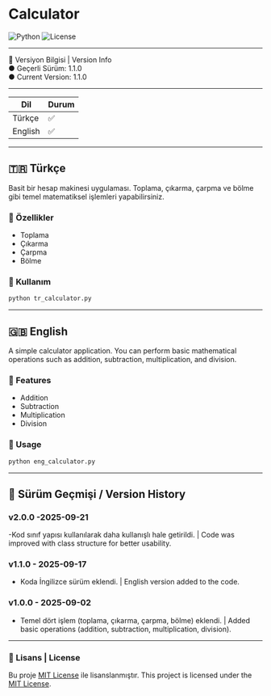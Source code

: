 # Calculator

![Python](https://img.shields.io/badge/Python-3.x-blue) ![License](https://img.shields.io/badge/license-MIT-green)

---

📌 Versiyon Bilgisi | Version Info  
 ● Geçerli Sürüm: 1.1.0  
 ● Current Version: 1.1.0

---
 
| Dil | Durum |
|-----|--------|
| Türkçe | ✅ |
| English | ✅ |

---

## 🇹🇷 Türkçe

Basit bir hesap makinesi uygulaması. Toplama, çıkarma, çarpma ve bölme gibi temel matematiksel işlemleri yapabilirsiniz.

### 🚀 Özellikler
- Toplama  
- Çıkarma  
- Çarpma  
- Bölme  

### 📝 Kullanım
```bash
python tr_calculator.py
```

---

## 🇬🇧 English

A simple calculator application. You can perform basic mathematical operations such as addition, subtraction, multiplication, and division.

### 🚀 Features
- Addition  
- Subtraction  
- Multiplication  
- Division  

### 📝 Usage
```bash
python eng_calculator.py
```

---

## 📌 Sürüm Geçmişi / Version History

### v2.0.0 -2025-09-21
-Kod sınıf yapısı kullanılarak daha kullanışlı hale getirildi. | Code was improved with class structure for better usability.

### v1.1.0 - 2025-09-17
- Koda İngilizce sürüm eklendi. | English version added to the code.

### v1.0.0 - 2025-09-02
- Temel dört işlem (toplama, çıkarma, çarpma, bölme) eklendi. | Added basic operations (addition, subtraction, multiplication, division).

---

### 📄 Lisans | License
Bu proje [MIT License](LICENSE) ile lisanslanmıştır.
This project is licensed under the [MIT License](LICENSE).
